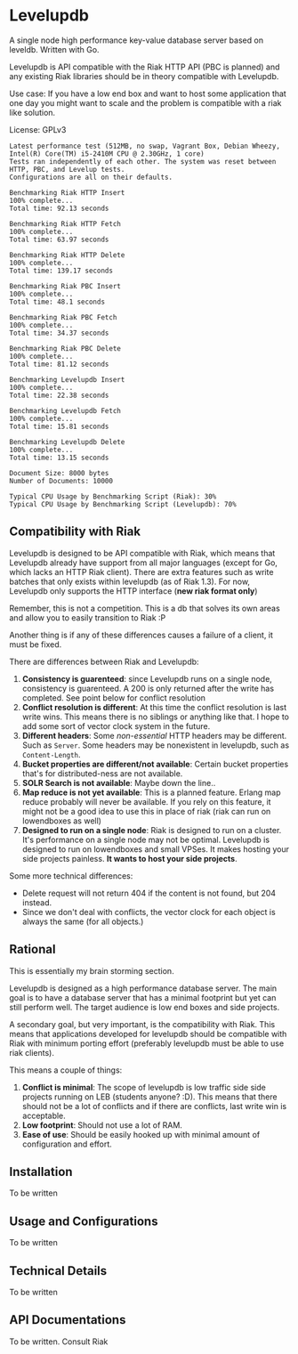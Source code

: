 Levelupdb
=========

A single node high performance key-value database server based on leveldb.
Written with Go.

Levelupdb is API compatible with the Riak HTTP API (PBC is planned) and any
existing Riak libraries should be in theory compatible with Levelupdb.

Use case: If you have a low end box and want to host some application that one
day you might want to scale and the problem is compatible with a riak like
solution.

License: GPLv3

    Latest performance test (512MB, no swap, Vagrant Box, Debian Wheezy, Intel(R) Core(TM) i5-2410M CPU @ 2.30GHz, 1 core)
    Tests ran independently of each other. The system was reset between HTTP, PBC, and Levelup tests.
    Configurations are all on their defaults.

    Benchmarking Riak HTTP Insert
    100% complete...
    Total time: 92.13 seconds

    Benchmarking Riak HTTP Fetch
    100% complete...
    Total time: 63.97 seconds

    Benchmarking Riak HTTP Delete
    100% complete...
    Total time: 139.17 seconds

    Benchmarking Riak PBC Insert
    100% complete...
    Total time: 48.1 seconds

    Benchmarking Riak PBC Fetch
    100% complete...
    Total time: 34.37 seconds

    Benchmarking Riak PBC Delete
    100% complete...
    Total time: 81.12 seconds

    Benchmarking Levelupdb Insert
    100% complete...
    Total time: 22.38 seconds

    Benchmarking Levelupdb Fetch
    100% complete...
    Total time: 15.81 seconds

    Benchmarking Levelupdb Delete
    100% complete...
    Total time: 13.15 seconds

    Document Size: 8000 bytes
    Number of Documents: 10000

    Typical CPU Usage by Benchmarking Script (Riak): 30%
    Typical CPU Usage by Benchmarking Script (Levelupdb): 70%




Compatibility with Riak
-----------------------

Levelupdb is designed to be API compatible with Riak, which means that Levelupdb
already have support from all major languages (except for Go, which lacks an
HTTP Riak client). There are extra features such as write batches that only
exists within levelupdb (as of Riak 1.3). For now, Levelupdb only supports the
HTTP interface (**new riak format only**)

Remember, this is not a competition. This is a db that solves its own areas and
allow you to easily transition to Riak :P

Another thing is if any of these differences causes a failure of a client, it
must be fixed.

There are differences between Riak and Levelupdb:

 1. **Consistency is guarenteed**: since Levelupdb runs on a single node,
    consistency is guarenteed. A 200 is only returned after the write has
    completed. See point below for conflict resolution
 2. **Conflict resolution is different**: At this time the conflict resolution
    is last write wins. This means there is no siblings or anything like that.
     I hope to add some sort of vector clock system in the future.
 3. **Different headers**: Some *non-essential* HTTP headers may be different.
    Such as `Server`. Some headers may be nonexistent in levelupdb, such as
    `Content-Length`.
 4. **Bucket properties are different/not available**: Certain bucket properties
    that's for distributed-ness are not available.
 5. **SOLR Search is not available**: Maybe down the line..
 6. **Map reduce is not yet available**: This is a planned feature. Erlang map
    reduce probably will never be available. If you rely on this feature, it
    might not be a good idea to use this in place of riak (riak can run on
    lowendboxes as well)
 7. **Designed to run on a single node**: Riak is designed to run on a cluster.
    It's performance on a single node may not be optimal. Levelupdb is designed
    to run on lowendboxes and small VPSes. It makes hosting your side projects
    painless. **It wants to host your side projects**.

Some more technical differences:

 - Delete request will not return 404 if the content is not found, but
   204 instead.
 - Since we don't deal with conflicts, the vector clock for each object is
   always the same (for all objects.)

Rational
--------

This is essentially my brain storming section.

Levelupdb is designed as a high performance database server. The main
goal is to have a database server that has a minimal footprint but yet can still
perform well. The target audience is low end boxes and side projects.

A secondary goal, but very important, is the compatibility with Riak. This means
that applications developed for levelupdb should be compatible with Riak with
minimum porting effort (preferably levelupdb must be able to use riak clients).

This means a couple of things:

 1. **Conflict is minimal**: The scope of levelupdb is low traffic side
    side projects running on LEB (students anyone? :D). This means that there
    should not be a lot of conflicts and if there are conflicts, last write
    win is acceptable.
 2. **Low footprint**: Should not use a lot of RAM.
 3. **Ease of use**: Should be easily hooked up with minimal amount of
    configuration and effort.

Installation
------------

To be written

Usage and Configurations
------------------------

To be written

Technical Details
-----------------

To be written

API Documentations
------------------

To be written. Consult Riak
